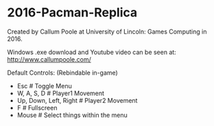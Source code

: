 # 2016-Pacman-Replica

Created by Callum Poole at University of Lincoln: Games Computing in 2016.

Windows .exe download and Youtube video can be seen at: http://www.callumpoole.com/

Default Controls: (Rebindable in-game)  
 - Esc						# Toggle Menu  
 - W, A, S, D  			    # Player1 Movement  
 - Up, Down, Left, Right	# Player2 Movement  
 - F						# Fullscreen  
 - Mouse					# Select things within the menu
